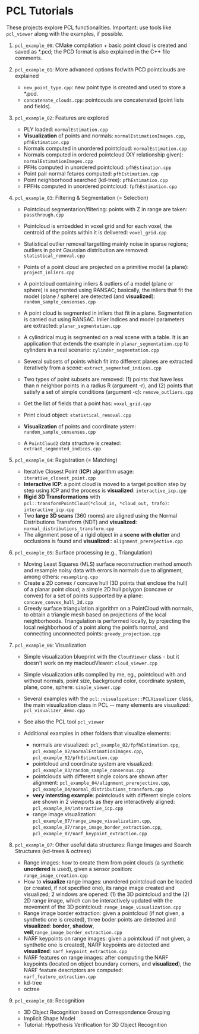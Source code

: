 # PCL Tutorials

These projects explore PCL functionalities.
Important: use tools like `pcl_viewer` along with the examples, if possible.

1. `pcl_example_00`: CMake compilation + basic point cloud is created and saved as *.pcd; the PCD format is also explained in the C++ file comments.

2. `pcl_example_01`: More advanced options for/with PCD pointclouds are explained

    - `new_point_type.cpp`: new point type is created and used to store a *.pcd.
    - `concatenate_clouds.cpp`: pointcouds are concatenated (point lists and fields).

3. `pcl_example_02`: Features are explored

    - PLY loaded: `normalEstimation.cpp`
    - **Visualization** of points and normals: `normalEstimationImages.cpp`, `pfhEstimation.cpp`
    - Normals computed in unordered pointcloud: `normalEstimation.cpp`
    - Normals computed in ordered pointcloud (XY relationship given): `normalEstimationImages.cpp`
    - PFHs computed in unordered pointcloud: `pfhEstimation.cpp`
    - Point pair normal fetures computed: `pfhEstimation.cpp`
    - Point neighborhood searched (kd-tree): `pfhEstimation.cpp`
    - FPFHs computed in unordered pointcloud: `fpfhEstimation.cpp`

4. `pcl_example_03`: Filtering & Segmentation (= Selection)

    - Pointcloud segmentarion/filtering: points with Z in range are taken: `passthrough.cpp`
    - Pointcloud is embedded in voxel grid and for each voxel, the centroid of the points within it is delivered: `voxel_grid.cpp`
    - Statistical outlier removal targetting mainly noise in sparse regions; outliers in point Gaussian distribution are removed: `statistical_removal.cpp`
    - Points of a point cloud are projected on a primitive model (a plane): `project_inliers.cpp`
    - A pointcloud containing inliers & outliers of a model (plane or sphere) is segmented using RANSAC; basically, the inliers that fit the model (plane / sphere) are detected (and **visualized**): `random_sample_consensus.cpp`
    - A point cloud is segmented in inliers that fit in a plane. Segmentation is carried out using RANSAC. Inlier indices and model parameters are extracted: `planar_segmentation.cpp`
    - A cylindrical mug is segmented on a real scene with a table. It is an application that extends the example in `planar_segmentation.cpp` to cylinders in a real scenario: `cylinder_segmentation.cpp`
    - Several subsets of points which fit into different planes are extracted iteratively from a scene: `extract_segmented_indices.cpp`
    - Two types of point subsets are removed: (1) points that have less than n neighbor points in a radius R (argument -r), and (2) points that satisfy a set of simple conditions (argument -c): `remove_outliers.cpp`

    - Get the list of fields that a point has: `voxel_grid.cpp`
    - Print cloud object: `statistical_removal.cpp`
    - **Visualization** of points and coordinate ystem: `random_sample_consensus.cpp`
    - A `PointCloud2` data structure is created: `extract_segmented_indices.cpp`

5. `pcl_example_04`: Registration (= Matching) 

    - Iterative Closest Point (**ICP**) algorithm usage: `iterative_closest_point.cpp`
    - **Interactive ICP**: a point cloud is moved to a target position step by step using ICP and the process is **visualized**: `interactive_icp.cpp`
    - **Rigid 3D Transformations** with `pcl::transformPointCloud(*cloud_in, *cloud_out, trafo)`: `interactive_icp.cpp`
    - Two **large 3D scans** (360 rooms) are aligned using the Normal Distributions Transform (NDT) and **visualized**: `normal_distributions_transform.cpp`
    - The alignment pose of a rigid object in a **scene with clutter** and occlusions is found and **visualized**:: `alignment_prerejective.cpp`

6. `pcl_example_05`: Surface processing (e.g., Triangulation)

    - Moving Least Squares (MLS) surface reconstruction method smooth and resample noisy data with errors in normals due to alignment, among others: `resampling.cpp`
    - Create a 2D convex / concave hull (3D points that enclose the hull) of a planar point cloud; a simple 2D hull polygon (concave or convex) for a set of points supported by a plane: `concave_convex_hull_2d.cpp`
    - Greedy surface triangulation algorithm on a PointCloud with normals, to obtain a triangle mesh based on projections of the local neighborhoods. Triangulation is performed locally, by projecting the local neighborhood of a point along the point’s normal, and connecting unconnected points: `greedy_projection.cpp`

7. `pcl_example_06`: Visualization

    - Simple visualization blueprint with the `CloudViewer` class - but it doesn't work on my macloudViewer: `cloud_viewer.cpp`
    - Simple visualization utils compiled by me, eg., pointcloud with and without normals, point size, background color, coordinate system, plane, cone, sphere: `simple_viewer.cpp`
    - Several examples with the `pcl::visualization::PCLVisualizer` class, the main visualization class in PCL -- many elements are visualized: `pcl_visualizer_demo.cpp`

    - See also the PCL tool `pcl_viewer`

    - Additional examples in other folders that visualize elements:
        - normals are visualized: `pcl_example_02/fpfhEstimation.cpp`, `pcl_example_02/normalEstimationImages.cpp`, `pcl_example_02/pfhEstimation.cpp`
        - pointcloud and coordinate system are visualized: `pcl_example_03/random_sample_consensus.cpp`
        - pointclouds with different single colors are shown after alignment: `pcl_example_04/alignment_prerejective.cpp`, `pcl_example_04/normal_distributions_transform.cpp`
        - **very intersting example**: pointclouds with different single colors are shown in 2 viewports as they are interactively aligned: `pcl_example_04/interactive_icp.cpp`
        - range image visualization: `pcl_example_07/range_image_visualization.cpp`, `pcl_example_07/range_image_border_extraction.cpp`, `pcl_example_07/narf_keypoint_extraction.cpp`

8. `pcl_example_07`: Other useful data structures: Range Images and Search Structures (kd-trees & octrees)

    - Range images: how to create them from point clouds (a synthetic **unordered** is used), given a sensor position: `range_image_creation.cpp`
    - How to **visualize** range images: unordered pointcloud can be loaded (or created, if not specified one), its range image created and visualized; 2 windows are opened: (1) the 3D pointcloud and the (2) 2D range image, which can be interactively updated with the movement of the 3D pointcloud: `range_image_visualization.cpp`
    - Range image border extraction: given a pointcloud (if not given, a synthetic one is created), three boder points are detected and **visualized**: **border**, **shadow**, **veil**;`range_image_border_extraction.cpp`
    - NARF keypoints on range images: given a pointcloud (if not given, a synthetic one is created), NARF keypoints are detected and **visualized**: `narf_keypoint_extraction.cpp`
    - NARF features on range images: after computing the NARF keypoints (located on object boundary corners, and **visualized**), the NARF feature descriptors are computed: `narf_feature_extraction.cpp`
    - kd-tree
    - octree

9. `pcl_example_08`: Recognition

    - 3D Object Recognition based on Correspondence Grouping
    - Implicit Shape Model
    - Tutorial: Hypothesis Verification for 3D Object Recognition
